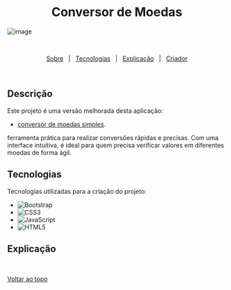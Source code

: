 
<h1 align="center">Conversor de Moedas</h1>

![image](https://github.com/user-attachments/assets/0a47f245-9a83-4f94-81c3-e4f9f02383f0)


<br>


<p align="center">
  <a href="#descricao">Sobre</a> &#xa0; | &#xa0; 
  <a href="#tecnologias">Tecnologias</a> &#xa0; | &#xa0;
  <a href="#explicacao">Explicação</a> &#xa0; | &#xa0;
  <a href="https://github.com/kaiohen" target="_blank">Criador</a>
</p>

<br>

<h2 id="descricao">Descrição</h2>
<p>
 Este projeto é uma versão melhorada desta aplicação: 
  
- [conversor de moedas simples](https://github.com/kaiohen/Conversor-Moedas).
  
 ferramenta prática para realizar conversões rápidas e precisas. Com uma interface intuitiva, é ideal para quem precisa verificar valores em diferentes moedas de forma ágil.
 
</p>

<h2 id="tecnologias">Tecnologias</h2>
<p>Tecnologias utilizadas para a criação do projeto:</p>
<ul>
  <li><img src="https://img.shields.io/badge/Bootstrap-purple?logo=bootstrap&logoColor=white&style=for-the-badge" alt="Bootstrap"></li>
  <li><img src="https://img.shields.io/badge/CSS3-blue?style=for-the-badge&logo=CSS3" alt="CSS3"></li>
  <li><img src="https://img.shields.io/badge/JavaScript-F7DF1E?logo=javascript&logoColor=black&style=for-the-badge" alt="JavaScript"></li>
  <li><img src="https://img.shields.io/badge/HTML5-E34F26?logo=html5&logoColor=white&style=for-the-badge" alt="HTML5"></li>
</ul>

<h2 id="explicacao">Explicação</h2>

~~~ JavaScript

~~~

<br>
<a href="#top">Voltar ao topo</a>
